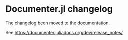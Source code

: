 # Documenter.jl changelog

The changelog been moved to the documentation.

See https://documenter.juliadocs.org/dev/release_notes/
